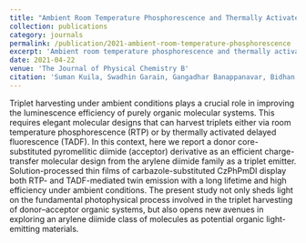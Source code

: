 ```yaml
---
title: "Ambient Room Temperature Phosphorescence and Thermally Activated Delayed Fluorescence from a Core Substituted Pyromellitic Diimide Derivative"
collection: publications
category: journals
permalink: /publication/2021-ambient-room-temperature-phosphorescence
excerpt: 'Ambient room temperature phosphorescence and thermally activated delayed fluorescence from a core substituted pyromellitic diimide derivative.'
date: 2021-04-22
venue: 'The Journal of Physical Chemistry B'
citation: 'Suman Kuila, Swadhin Garain, Gangadhar Banappanavar, Bidhan Chandra Garain, Dinesh Kabra, Swapan K Pati, Subi J George. (2021). &quot;Ambient Room Temperature Phosphorescence and Thermally Activated Delayed Fluorescence from a Core Substituted Pyromellitic Diimide Derivative.&quot; <i>The Journal of Physical Chemistry B</i>, 125(17), 4520-4526.'
---
```


Triplet harvesting under ambient conditions plays a crucial role in improving the luminescence efficiency of purely organic molecular systems. This requires elegant molecular designs that can harvest triplets either via room temperature phosphorescence (RTP) or by thermally activated delayed fluorescence (TADF). In this context, here we report a donor core-substituted pyromellitic diimide (acceptor) derivative as an efficient charge-transfer molecular design from the arylene diimide family as a triplet emitter. Solution-processed thin films of carbazole-substituted CzPhPmDI display both RTP- and TADF-mediated twin emission with a long lifetime and high efficiency under ambient conditions. The present study not only sheds light on the fundamental photophysical process involved in the triplet harvesting of donor–acceptor organic systems, but also opens new avenues in exploring an arylene diimide class of molecules as potential organic light-emitting materials.
